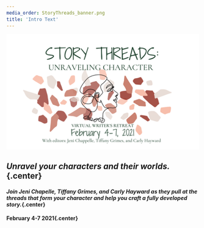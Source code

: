 ```yaml
---
media_order: StoryThreads_banner.png
title: 'Intro Text'
---
```


![](StoryThreads_banner.png)

## _Unravel your characters and their worlds._{.center}

#### _Join Jeni Chapelle, Tiffany Grimes, and Carly Hayward as they pull at the threads that form your character and help you craft a fully developed story._{.center}

#### February 4-7 2021{.center}
